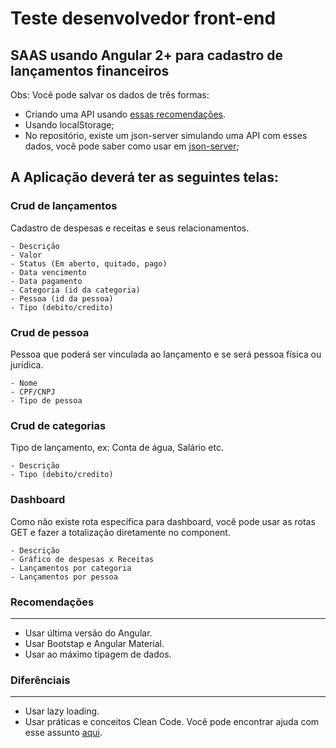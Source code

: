 # Teste desenvolvedor front-end

## SAAS usando Angular 2+ para cadastro de lançamentos financeiros

Obs: Você pode salvar os dados de três formas:
- Criando uma API usando [essas recomendações](https://www.npmjs.com/package/json-server).
- Usando localStorage;
- No repositório, existe um json-server simulando uma API com esses dados, você pode saber como usar em [json-server](https://www.npmjs.com/package/json-server);

## A Aplicação deverá ter as seguintes telas:

### Crud de lançamentos 
Cadastro de despesas e receitas e seus relacionamentos.

    - Descrição
    - Valor
    - Status (Em aberto, quitado, pago)
    - Data vencimento
    - Data pagamento
    - Categoria (id da categoria)
    - Pessoa (id da pessoa)
    - Tipo (debito/credito)

### Crud de pessoa
Pessoa que poderá ser vinculada ao lançamento e se será pessoa física ou jurídica.

    - Nome
    - CPF/CNPJ
    - Tipo de pessoa

### Crud de categorias
Tipo de lançamento, ex: Conta de água, Salário etc.

    - Descrição
    - Tipo (debito/credito)

### Dashboard
Como não existe rota específica para dashboard, você pode usar as rotas GET e fazer a totalização diretamente no component.

    - Descrição
    - Gráfico de despesas x Receitas
    - Lançamentos por categoria
    - Lançamentos por pessoa
    
### Recomendações
<hr>

- Usar última versão do Angular.
- Usar Bootstap e Angular Material.
- Usar ao máximo tipagem de dados.

### Diferênciais
<hr>

- Usar lazy loading.
- Usar práticas e conceitos Clean Code. Você pode encontrar ajuda com esse assunto [aqui]().
